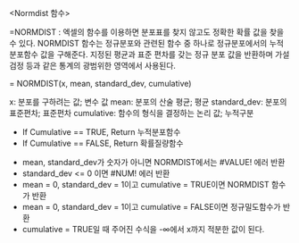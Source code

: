 <Normdist 함수>

=NORMDIST
: 엑셀의 함수를 이용하면 분포표를 찾지 않고도 정확한 확률 값을 찾을 수 있다. NORMDIST 함수는 정규분포와 관련된 함수 중 하나로 정규분포에서의 누적분포함수 값을 구해준다. 지정된 평균과 표준 편차를 갖는 정규 분포 값을 반환하며 가설 검정 등과 같은 통계의 광범위한 영역에서 사용된다.

= NORMDIST(x, mean, standard_dev, cumulative)

x: 분포를 구하려는 값; 변수 값
mean: 분포의 산술 평균; 평균
standard_dev: 분포의 표준편차; 표준편차
cumulative: 함수의 형식을 결정하는 논리 값; 누적구분
  - If Cumulative == TRUE, Return 누적분포함수 
  - If Cumulative == FALSE, Return 확률질량함수

* mean, standard_dev가 숫자가 아니면 NORMDIST에서는 #VALUE! 에러 반환
* standard_dev <= 0 이면 #NUM! 에러 반환
* mean = 0, standard_dev = 1이고 cumulative = TRUE이면 NORMDIST 함수가 반환
* mean = 0, standard_dev = 1이고 cumulative = FALSE이면 정규밀도함수가 반환
* cumulative = TRUE일 때 주어진 수식을 -∞에서 x까지 적분한 값이 된다.

